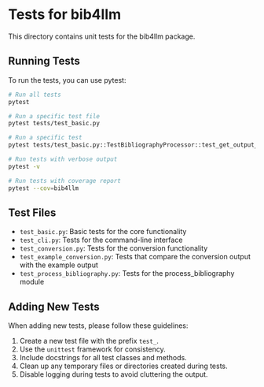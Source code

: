 # Tests for bib4llm

This directory contains unit tests for the bib4llm package.

## Running Tests

To run the tests, you can use pytest:

```bash
# Run all tests
pytest

# Run a specific test file
pytest tests/test_basic.py

# Run a specific test
pytest tests/test_basic.py::TestBibliographyProcessor::test_get_output_dir

# Run tests with verbose output
pytest -v

# Run tests with coverage report
pytest --cov=bib4llm
```

## Test Files

- `test_basic.py`: Basic tests for the core functionality
- `test_cli.py`: Tests for the command-line interface
- `test_conversion.py`: Tests for the conversion functionality
- `test_example_conversion.py`: Tests that compare the conversion output with the example output
- `test_process_bibliography.py`: Tests for the process_bibliography module

## Adding New Tests

When adding new tests, please follow these guidelines:

1. Create a new test file with the prefix `test_`.
2. Use the `unittest` framework for consistency.
3. Include docstrings for all test classes and methods.
4. Clean up any temporary files or directories created during tests.
5. Disable logging during tests to avoid cluttering the output. 
